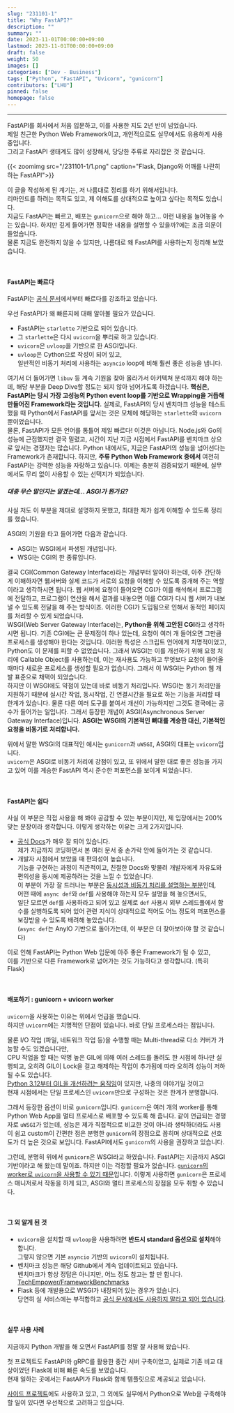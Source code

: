 ```yaml
---
slug: "231101-1"
title: "Why FastAPI?"
description: ""
summary: ""
date: 2023-11-01T00:00:00+09:00
lastmod: 2023-11-01T00:00:00+09:00
draft: false
weight: 50
images: []
categories: ["Dev - Business"]
tags: ["Python", "FastAPI", "Uvicorn", "gunicorn"]
contributors: ["LHU"]
pinned: false
homepage: false
---
```


---

FastAPI를 회사에서 처음 입문하고, 이를 사용한 지도 2년 반이 넘었습니다.  
제일 친근한 Python Web Framework이고, 개인적으로도 실무에서도 유용하게 사용 중입니다.  
그리고 FastAPI 생태계도 많이 성장해서, 당당한 주류로 자리잡은 것 같습니다.

{{< zoomimg src="/231101-1/1.png" caption="Flask, Django와 어깨를 나란히 하는 FastAPI">}}

이 글을 작성하게 된 계기는, 저 나름대로 정리를 하기 위해서입니다.  
리마인드를 하려는 목적도 있고, 제 이해도를 상대적으로 높이고 싶다는 목적도 있습니다.  
지금도 FastAPI는 빠르고, 배포는 `gunicorn`으로 해야 하고... 이런 내용을 늘어놓을 수는 있습니다. 하지만 깊게 들어가면 정확한 내용을 설명할 수 있을까?에는 조금 의문이 들었습니다.  
물론 지금도 완전하지 않을 수 있지만, 나름대로 왜 FastAPI를 사용하는지 정리해 보았습니다.

<br>

#### FastAPI는 빠르다

FastAPI는 [공식 문서][ref1]에서부터 빠르다를 강조하고 있습니다.

우선 FastAPI가 왜 빠른지에 대해 알아볼 필요가 있습니다.

- FastAPI는 `starlette` 기반으로 되어 있습니다.
- 그 `starlette`은 다시 `uvicorn`을 뿌리로 하고 있습니다.
- `uvicorn`은 `uvloop`을 기반으로 한 ASGI입니다.
- `uvloop`은 Cython으로 작성이 되어 있고,  
  일반적인 비동기 처리에 사용하는 `asyncio` loop에 비해 훨씬 좋은 성능을 냅니다.

여기서 더 들어가면 `libuv` 등 계속 기원을 찾아 올라가서 아키텍쳐 분석까지 해야 하는데, 해당 부분을 Deep Dive할 정도는 되지 않아 넘어가도록 하겠습니다. **핵심은, FastAPI는 당시 가장 고성능의 Python event loop를 기반으로 Wrapping을 거듭해 만들어진 Framework라는 것입니다.** 실제로, FastAPI의 당시 벤치마크 성능을 테스트했을 때 Python에서 FastAPI를 앞서는 것은 모체에 해당하는 `starlette`와 `uvicorn`뿐이었습니다.  
물론, FastAPI가 모든 언어를 통틀어 제일 빠르다! 이것은 아닙니다. Node.js와 Go의 성능에 근접했지만 결국 밀렸고, 시간이 지난 지금 시점에서 FastAPI를 벤치마크 상으로 앞서는 경쟁자는 많습니다. Python 내에서도, 지금은 FastAPI의 성능을 넘어선다는 Framework가 존재합니다. 하지만, **주류 Python Web Framework 중에서** 여전히 FastAPI는 강력한 성능을 자랑하고 있습니다. 이제는 충분히 검증되었기 때문에, 실무에서도 무리 없이 사용할 수 있는 선택지가 되었습니다.

##### 대충 무슨 말인지는 알겠는데... ASGI가 뭔가요?

사실 저도 이 부분을 제대로 설명하지 못했고, 최대한 제가 쉽게 이해할 수 있도록 정리를 했습니다.

ASGI의 기원을 타고 들어가면 다음과 같습니다.

- ASGI는 WSGI에서 파생된 개념입니다.
- WSGI는 CGI의 한 종류입니다.

결국 CGI(Common Gateway Interface)라는 개념부터 알아야 하는데, 아주 간단하게 이해하자면 웹서버와 실제 코드가 서로의 요청을 이해할 수 있도록 중개해 주는 역할이라고 생각하시면 됩니다. 웹 서버에 요청이 들어오면 CGI가 이를 해석해서 프로그램에 전달하고, 프로그램이 연산을 해서 결과를 내놓으면 이를 CGI가 다시 웹 서버가 내보낼 수 있도록 전달을 해 주는 방식이죠. 이러한 CGI가 도입됨으로 인해서 동적인 페이지를 처리할 수 있게 되었습니다.  
WSGI(Web Server Gateway Interface)는, **Python을 위해 고안된 CGI**라고 생각하시면 됩니다. 기존 CGI에는 큰 문제점이 하나 있는데, 요청이 여러 개 들어오면 그만큼 프로세스를 생성해야 한다는 것입니다. 이러한 특성은 스크립트 언어에게 치명적이었고, Python도 이 문제를 피할 수 없었습니다. 그래서 WSGI는 이를 개선하기 위해 요청 처리에 Callable Object를 사용하는데, 이는 재사용도 가능하고 무엇보다 요청이 들어올 때마다 새로운 프로세스를 생성할 필요가 없습니다. 그래서 이 WSGI는 Python 웹 개발 표준으로 채택이 되었습니다.  
하지만 이 WSGI에도 약점이 있는데 바로 비동기 처리입니다. WSGI는 동기 처리만을 지원하기 때문에 실시간 작업, 동시작업, 긴 연결시간을 필요로 하는 기능을 처리할 때 한계가 있습니다. 물론 다른 여러 도구를 붙여서 개선이 가능하지만 그것도 결국에는 공수가 들어가는 일입니다. 그래서 등장한 개념이 ASGI(Asynchronous Server Gateway Interface)입니다. **ASGI는 WSGI의 기본적인 뼈대를 계승한 대신, 기본적인 요청을 비동기로 처리합니다.**

위에서 말한 WSGI의 대표적인 예시는 `gunicorn`과 `uWSGI`, ASGI의 대표는 `uvicorn`입니다.  
`uvicorn`은 ASGI로 비동기 처리에 강점이 있고, 또 위에서 말한 대로 좋은 성능을 가지고 있어 이를 계승한 FastAPI 역시 준수한 퍼포먼스를 보이게 되었습니다.

<br>

#### FastAPI는 쉽다

사실 이 부분은 직접 사용을 해 봐야 공감할 수 있는 부분이지만, 제 입장에서는 200% 맞는 문장이라 생각합니다. 이렇게 생각하는 이유는 크게 2가지입니다.

- [공식 Docs][ref1]가 매우 잘 되어 있습니다.  
  제가 지금까지 코딩하면서 본 여러 문서 중 손가락 안에 들어가는 것 같습니다.
- 개발자 시점에서 보았을 때 편의성이 높습니다.  
  기능을 구현하는 과정이 직관적이고, 친절한 Docs와 맞물려 개발자에게 자유도와 편의성을 동시에 제공하려는 것을 느낄 수 있었습니다.  
  이 부분이 가장 잘 드러나는 부분은 [동시성과 비동기 처리를 설명하는 부분][ref2]인데,  
  어떤 때에 `async def`와 `def`를 사용해야 하는지 모두 설명을 해 놓으면서도,  
  일단 모르면 `def`를 사용하라고 되어 있고 실제로 `def` 사용시 외부 스레드풀에서 함수를 실행하도록 되어 있어 관련 지식이 상대적으로 적어도 어느 정도의 퍼포먼스를 보장받을 수 있도록 배려해 놓았습니다.  
  (`async def`는 AnyIO 기반으로 돌아가는데, 이 부분은 더 찾아보아야 할 것 같습니다)

이로 인해 FastAPI는 Python Web 입문에 아주 좋은 Framework가 될 수 있고,  
이를 기반으로 다른 Framework로 넘어가는 것도 가능하다고 생각합니다. (특히 Flask)

<br>

#### 배포하기 : gunicorn + uvicorn worker

`uvicorn`을 사용하는 이유는 위에서 언급을 했습니다.  
하지만 `uvicorn`에는 치명적인 단점이 있습니다. 바로 단일 프로세스라는 점입니다.

물론 I/O 작업 (파일, 네트워크 작업 등)을 수행할 때는 Multi-thread로 다소 커버가 가능할 수도 있겠습니다만,  
CPU 작업을 할 때는 악명 높은 GIL에 의해 여러 스레드를 돌려도 한 시점에 하나만 실행되고, 오히려 GIL이 Lock을 걸고 해제하는 작업이 추가됨에 따라 오히려 성능이 저하될 수도 있습니다.  
[Python 3.12부터 GIL을 개선하려는 움직임][ref3]이 있지만, 나중의 이야기일 것이고  
현재 시점에서는 단일 프로세스인 `uvicorn`만으로 구성하는 것은 한계가 분명합니다.

그래서 등장한 옵션이 바로 `gunicorn`입니다. `gunicorn`은 여러 개의 worker를 통해 Python Web App을 멀티 프로세스로 배포할 수 있도록 해 줍니다. 같이 언급되는 경쟁자로 `uWSGI`가 있는데, 성능은 제가 직접적으로 비교한 것이 아니라 생략하더라도 사용이 쉽고 custom이 간편한 점은 분명한 `gunicorn`의 장점으로 꼽히며 상대적으로 선호도가 더 높은 것으로 보입니다. FastAPI에서도 `gunicorn`의 사용을 권장하고 있습니다.

그런데, 분명히 위에서 `gunicorn`은 WSGI라고 하였습니다. FastAPI는 지금까지 ASGI 기반이라고 해 왔는데 말이죠. 하지만 이는 걱정할 필요가 없습니다. [`gunicorn`의 worker로 `uvicorn`을 사용할 수 있기 때문][ref4]입니다. 이렇게 사용하면 `gunicorn`은 프로세스 매니저로서 작동을 하게 되고, ASGI와 멀티 프로세스의 장점을 모두 취할 수 있습니다.

<br>

#### 그 외 알게 된 것

- `uvicorn`을 설치할 때 `uvloop`을 사용하려면 **반드시 standard 옵션으로 설치**해야 합니다.  
  그렇지 않으면 기본 `asyncio` 기반의 `uvicorn`이 설치됩니다.
- 벤치마크 성능은 해당 Github에서 계속 업데이트되고 있습니다.  
  벤치마크가 항상 정답은 아니지만, 어느 정도 참고는 할 만 합니다.  
  [TechEmpower/FrameworkBenchmarks][ref10]
- Flask 등에 개발용으로 WSGI가 내장되어 있는 경우가 있습니다.  
  당연히 실 서비스에는 부적합하고 [공식 문서에서도 사용하지 말라고 되어 있습니다][ref5].

<br>

#### 실무 사용 사례

지금까지 Python 개발을 해 오면서 FastAPI를 정말 잘 사용해 왔습니다.

첫 프로젝트도 FastAPI와 gRPC를 활용한 중간 서버 구축이었고, 실제로 기존 비교 대상이었던 Flask에 비해 빠른 속도를 보였습니다.  
현재 일하는 곳에서는 FastAPI가 Flask와 함께 템플릿으로 제공되고 있습니다.

[사이드 프로젝트][ref6]에도 사용하고 있고, 그 외에도 실무에서 Python으로 Web을 구축해야 할 일이 있다면 우선적으로 고려하고 있습니다.

[ref1]: https://fastapi.tiangolo.com/
[ref2]: https://fastapi.tiangolo.com/async/
[ref3]: https://docs.python.org/3/whatsnew/3.12.html#pep-684-a-per-interpreter-gil
[ref4]: https://fastapi.tiangolo.com/deployment/server-workers/
[ref5]: https://flask.palletsprojects.com/en/2.0.x/deploying/#deployment-options
[ref6]: https://github.com/BeaverHouse/loa-profile-back
[ref10]: https://github.com/TechEmpower/FrameworkBenchmarks
